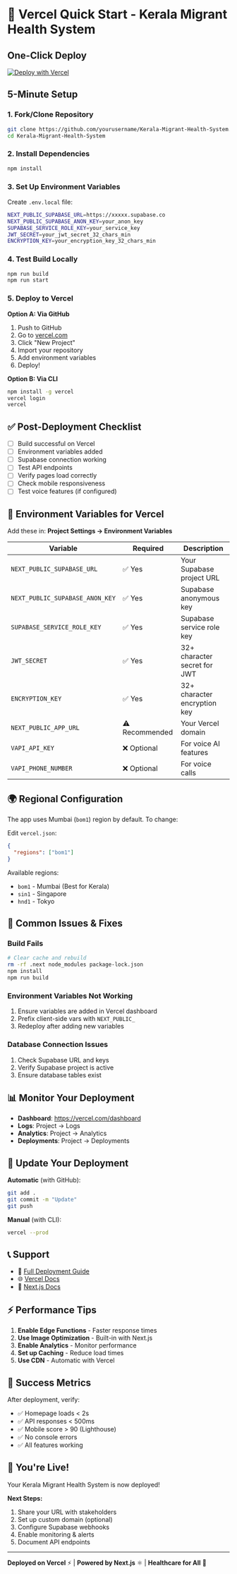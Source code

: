 # 🚀 Vercel Quick Start - Kerala Migrant Health System

## One-Click Deploy

[![Deploy with Vercel](https://vercel.com/button)](https://vercel.com/new)

## 5-Minute Setup

### 1. Fork/Clone Repository
```bash
git clone https://github.com/yourusername/Kerala-Migrant-Health-System.git
cd Kerala-Migrant-Health-System
```

### 2. Install Dependencies
```bash
npm install
```

### 3. Set Up Environment Variables

Create `.env.local` file:
```bash
NEXT_PUBLIC_SUPABASE_URL=https://xxxxx.supabase.co
NEXT_PUBLIC_SUPABASE_ANON_KEY=your_anon_key
SUPABASE_SERVICE_ROLE_KEY=your_service_key
JWT_SECRET=your_jwt_secret_32_chars_min
ENCRYPTION_KEY=your_encryption_key_32_chars_min
```

### 4. Test Build Locally
```bash
npm run build
npm run start
```

### 5. Deploy to Vercel

**Option A: Via GitHub**
1. Push to GitHub
2. Go to [vercel.com](https://vercel.com)
3. Click "New Project"
4. Import your repository
5. Add environment variables
6. Deploy!

**Option B: Via CLI**
```bash
npm install -g vercel
vercel login
vercel
```

## ✅ Post-Deployment Checklist

- [ ] Build successful on Vercel
- [ ] Environment variables added
- [ ] Supabase connection working
- [ ] Test API endpoints
- [ ] Verify pages load correctly
- [ ] Check mobile responsiveness
- [ ] Test voice features (if configured)

## 🔧 Environment Variables for Vercel

Add these in: **Project Settings → Environment Variables**

| Variable | Required | Description |
|----------|----------|-------------|
| `NEXT_PUBLIC_SUPABASE_URL` | ✅ Yes | Your Supabase project URL |
| `NEXT_PUBLIC_SUPABASE_ANON_KEY` | ✅ Yes | Supabase anonymous key |
| `SUPABASE_SERVICE_ROLE_KEY` | ✅ Yes | Supabase service role key |
| `JWT_SECRET` | ✅ Yes | 32+ character secret for JWT |
| `ENCRYPTION_KEY` | ✅ Yes | 32+ character encryption key |
| `NEXT_PUBLIC_APP_URL` | ⚠️ Recommended | Your Vercel domain |
| `VAPI_API_KEY` | ❌ Optional | For voice AI features |
| `VAPI_PHONE_NUMBER` | ❌ Optional | For voice calls |

## 🌍 Regional Configuration

The app uses Mumbai (`bom1`) region by default. To change:

Edit `vercel.json`:
```json
{
  "regions": ["bom1"]
}
```

Available regions:
- `bom1` - Mumbai (Best for Kerala)
- `sin1` - Singapore
- `hnd1` - Tokyo

## 🐛 Common Issues & Fixes

### Build Fails
```bash
# Clear cache and rebuild
rm -rf .next node_modules package-lock.json
npm install
npm run build
```

### Environment Variables Not Working
1. Ensure variables are added in Vercel dashboard
2. Prefix client-side vars with `NEXT_PUBLIC_`
3. Redeploy after adding new variables

### Database Connection Issues
1. Check Supabase URL and keys
2. Verify Supabase project is active
3. Ensure database tables exist

## 📊 Monitor Your Deployment

- **Dashboard**: https://vercel.com/dashboard
- **Logs**: Project → Logs
- **Analytics**: Project → Analytics
- **Deployments**: Project → Deployments

## 🔄 Update Your Deployment

**Automatic** (with GitHub):
```bash
git add .
git commit -m "Update"
git push
```

**Manual** (with CLI):
```bash
vercel --prod
```

## 📞 Support

- 📖 [Full Deployment Guide](./DEPLOYMENT.md)
- 🌐 [Vercel Docs](https://vercel.com/docs)
- 💬 [Next.js Docs](https://nextjs.org/docs)

## ⚡ Performance Tips

1. **Enable Edge Functions** - Faster response times
2. **Use Image Optimization** - Built-in with Next.js
3. **Enable Analytics** - Monitor performance
4. **Set up Caching** - Reduce load times
5. **Use CDN** - Automatic with Vercel

## 🎯 Success Metrics

After deployment, verify:
- ✅ Homepage loads < 2s
- ✅ API responses < 500ms
- ✅ Mobile score > 90 (Lighthouse)
- ✅ No console errors
- ✅ All features working

## 🎉 You're Live!

Your Kerala Migrant Health System is now deployed!

**Next Steps:**
1. Share your URL with stakeholders
2. Set up custom domain (optional)
3. Configure Supabase webhooks
4. Enable monitoring & alerts
5. Document API endpoints

---

**Deployed on Vercel** ⚡️ | **Powered by Next.js** ⚛️ | **Healthcare for All** 🏥
